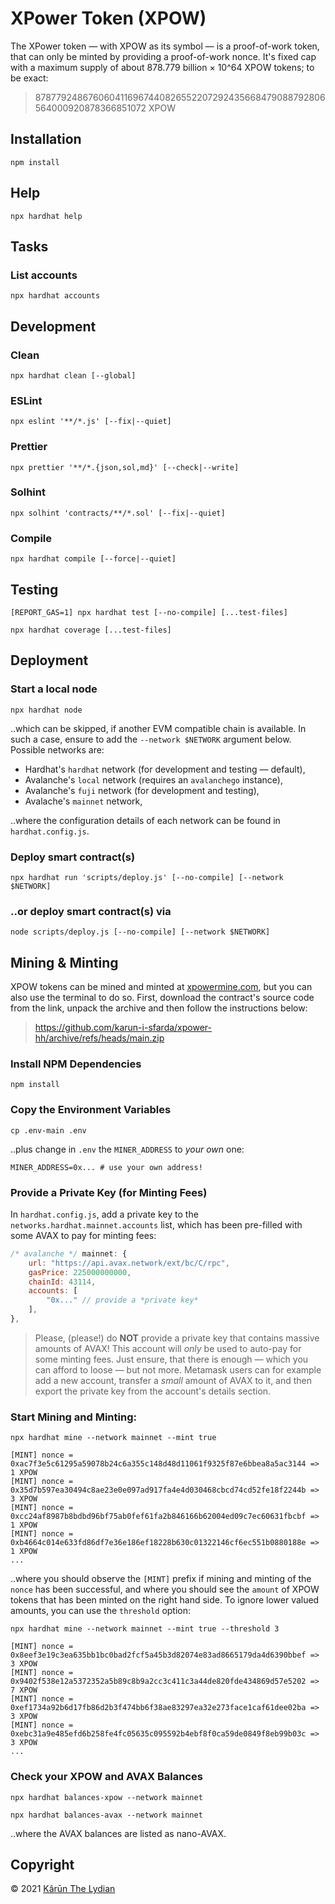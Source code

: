 # XPower Token (XPOW)

The XPower token &mdash; with XPOW as its symbol &mdash; is a proof-of-work token, that can only be minted by providing a proof-of-work nonce. It's fixed cap with a maximum supply of about 878.779 billion &times; 10^64 XPOW tokens; to be exact:

> 8787792486760604116967440826552207292435668479088792806564000920878366851072 XPOW

## Installation

```shell
npm install
```

## Help

```shell
npx hardhat help
```

## Tasks

### List accounts

```shell
npx hardhat accounts
```

## Development

### Clean

```shell
npx hardhat clean [--global]
```

### ESLint

```shell
npx eslint '**/*.js' [--fix|--quiet]
```

### Prettier

```shell
npx prettier '**/*.{json,sol,md}' [--check|--write]
```

### Solhint

```shell
npx solhint 'contracts/**/*.sol' [--fix|--quiet]
```

### Compile

```shell
npx hardhat compile [--force|--quiet]
```

## Testing

```shell
[REPORT_GAS=1] npx hardhat test [--no-compile] [...test-files]
```

```shell
npx hardhat coverage [...test-files]
```

## Deployment

### Start a local node

```shell
npx hardhat node
```

..which can be skipped, if another EVM compatible chain is available. In such a case, ensure to add the `--network $NETWORK` argument below. Possible networks are:

- Hardhat's `hardhat` network (for development and testing &mdash; default),
- Avalanche's `local` network (requires an `avalanchego` instance),
- Avalanche's `fuji` network (for development and testing),
- Avalache's `mainnet` network,

..where the configuration details of each network can be found in `hardhat.config.js`.

### Deploy smart contract(s)

```shell
npx hardhat run 'scripts/deploy.js' [--no-compile] [--network $NETWORK]
```

### ..or deploy smart contract(s) via

```shell
node scripts/deploy.js [--no-compile] [--network $NETWORK]
```

## Mining & Minting

XPOW tokens can be mined and minted at [xpowermine.com](https://www.xpowermine.com/home), but you can also use the terminal to do so. First, download the contract's source code from the link, unpack the archive and then follow the instructions below:

> https://github.com/karun-i-sfarda/xpower-hh/archive/refs/heads/main.zip

### Install NPM Dependencies

```shell
npm install
```

### Copy the Environment Variables

```shell
cp .env-main .env
```

..plus change in `.env` the `MINER_ADDRESS` to *your own* one:

```.env
MINER_ADDRESS=0x... # use your own address!
```

### Provide a Private Key (for Minting Fees)

In `hardhat.config.js`, add a private key to the `networks.hardhat.mainnet.accounts` list, which has been pre-filled with some AVAX to pay for minting fees:

```js
/* avalanche */ mainnet: {
    url: "https://api.avax.network/ext/bc/C/rpc",
    gasPrice: 225000000000,
    chainId: 43114,
    accounts: [
        "0x..." // provide a *private key*
    ],
},
```

> Please, (please!) do **NOT** provide a private key that contains massive amounts of AVAX! This account will *only* be used to auto-pay for some minting fees. Just ensure, that there is enough &mdash; which you can afford to loose &mdash; but not more. Metamask users can for example add a new account, transfer a *small* amount of AVAX to it, and then export the private key from the account's details section.

### Start Mining and Minting:

```shell
npx hardhat mine --network mainnet --mint true
```
```
[MINT] nonce = 0xac7f3e5c61295a59078b24c6a355c148d48d11061f9325f87e6bbea8a5ac3144 => 1 XPOW
[MINT] nonce = 0x35d7b597ea30494c8ae23e0e097ad917fa4e4d030468cbcd74cd52fe18f2244b => 3 XPOW
[MINT] nonce = 0xcc24af8987b8bdbd96bf75ab0fef61fa2b846166b62004ed09c7ec60631fbcbf => 1 XPOW
[MINT] nonce = 0xb4664c014e633fd86df7e36e186ef18228b630c01322146cf6ec551b0880188e => 1 XPOW
...
```

..where you should observe the `[MINT]` prefix if mining and minting of the `nonce` has been successful, and where you should see the `amount` of XPOW tokens that has been minted on the right hand side. To ignore lower valued amounts, you can use the `threshold` option:

```shell
npx hardhat mine --network mainnet --mint true --threshold 3
```
```
[MINT] nonce = 0x8eef3e19c3ea635bb1bc0bad2fcf5a45b3d82074e83ad8665179da4d6390bbef => 3 XPOW
[MINT] nonce = 0x9402f538e12a5372352a5b89c8b9a2cc3c411c3a44de820fde434869d57e5202 => 7 XPOW
[MINT] nonce = 0xef1734a92b6d17fb86d2b3f474bb6f38ae83297ea32e273face1caf61dee02ba => 3 XPOW
[MINT] nonce = 0xebc31a9e485efd6b258fe4fc05635c095592b4ebf8f0ca59de0849f8eb99b03c => 3 XPOW
...
```

### Check your XPOW and AVAX Balances

```shell
npx hardhat balances-xpow --network mainnet
```

```shell
npx hardhat balances-avax --network mainnet
```

..where the AVAX balances are listed as nano-AVAX.

## Copyright

© 2021 [Kârūn The Lydian](https://github.com/karun-i-sfarda)

